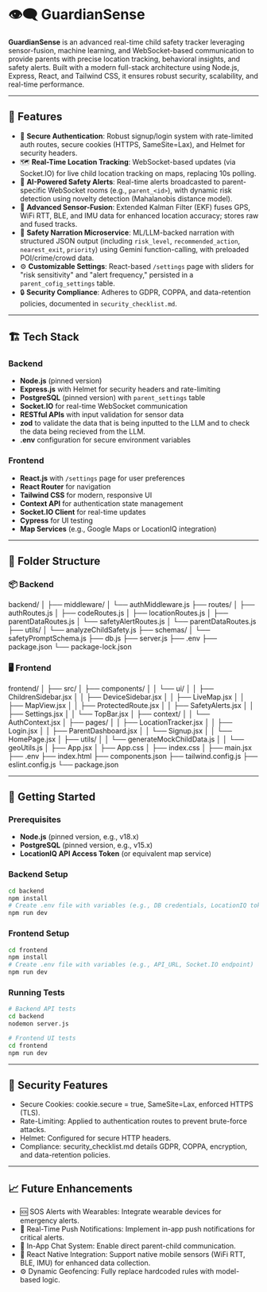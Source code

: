 # 👁️‍🗨️ GuardianSense

**GuardianSense** is an advanced real-time child safety tracker leveraging sensor-fusion, machine learning, and WebSocket-based communication to provide parents with precise location tracking, behavioral insights, and safety alerts. Built with a modern full-stack architecture using Node.js, Express, React, and Tailwind CSS, it ensures robust security, scalability, and real-time performance.

---

## 🧠 Features

- 🔐 **Secure Authentication**: Robust signup/login system with rate-limited auth routes, secure cookies (HTTPS, SameSite=Lax), and Helmet for security headers.
- 🗺️ **Real-Time Location Tracking**: WebSocket-based updates (via Socket.IO) for live child location tracking on maps, replacing 10s polling.
- 🚨 **AI-Powered Safety Alerts**: Real-time alerts broadcasted to parent-specific WebSocket rooms (e.g., `parent_<id>`), with dynamic risk detection using novelty detection (Mahalanobis distance model).
- 🧪 **Advanced Sensor-Fusion**: Extended Kalman Filter (EKF) fuses GPS, WiFi RTT, BLE, and IMU data for enhanced location accuracy; stores raw and fused tracks.
- 🧠 **Safety Narration Microservice**: ML/LLM-backed narration with structured JSON output (including `risk_level`, `recommended_action`, `nearest_exit`, `priority`) using Gemini function-calling, with preloaded POI/crime/crowd data.
- ⚙️ **Customizable Settings**: React-based `/settings` page with sliders for "risk sensitivity" and "alert frequency," persisted in a `parent_cofig_settings` table.
- 🔒 **Security Compliance**: Adheres to GDPR, COPPA, and data-retention policies, documented in `security_checklist.md`.

---

## 🏗️ Tech Stack

### Backend
- **Node.js** (pinned version)
- **Express.js** with Helmet for security headers and rate-limiting
- **PostgreSQL** (pinned version) with `parent_settings` table
- **Socket.IO** for real-time WebSocket communication
- **RESTful APIs** with input validation for sensor data
- **zod** to validate the data that is being inputted to the LLM and to check the data being recieved from the LLM.
- **.env** configuration for secure environment variables

### Frontend
- **React.js** with `/settings` page for user preferences
- **React Router** for navigation
- **Tailwind CSS** for modern, responsive UI
- **Context API** for authentication state management
- **Socket.IO Client** for real-time updates
- **Cypress** for UI testing
- **Map Services** (e.g., Google Maps or LocationIQ integration)

---

## 📁 Folder Structure

### 📦 Backend
backend/
│
├── middleware/
│ └── authMiddleware.js
├── routes/
│ ├── authRoutes.js
│ ├── codeRoutes.js
│ ├── locationRoutes.js
│ ├── parentDataRoutes.js
│ └── safetyAlertRoutes.js
│ └── parentDataRoutes.js
├── utils/
│ └── analyzeChildSafety.js
├── schemas/
│ └── safetyPromptSchema.js
├── db.js
├── server.js
├── .env
├── package.json
└── package-lock.json


### 🖥️ Frontend
frontend/
│
├── src/
│ ├── components/
│ │ └── ui/
│ │ ├── ChildrenSidebar.jsx
│ │ ├── DeviceSidebar.jsx
│ │ ├── LiveMap.jsx
│ │ ├── MapView.jsx
│ │ ├── ProtectedRoute.jsx
│ │ ├── SafetyAlerts.jsx
│ │ ├── Settings.jsx
│ │ └── TopBar.jsx
│ ├── context/
│ │ └── AuthContext.jsx
│ ├── pages/
│ │ ├── LocationTracker.jsx
│ │ ├── Login.jsx
│ │ ├── ParentDashboard.jsx
│ │ └── Signup.jsx
│ │ └── HomePage.jsx
│ ├── utils/
│ │ └── generateMockChildData.js
│ │ └── geoUtils.js
│ ├── App.jsx
│ ├── App.css
│ ├── index.css
│ ├── main.jsx
├── .env
├── index.html
├── components.json
├── tailwind.config.js
├── eslint.config.js
└── package.json

---

## 🚀 Getting Started

### Prerequisites
- **Node.js** (pinned version, e.g., v18.x)
- **PostgreSQL** (pinned version, e.g., v15.x)
- **LocationIQ API Access Token** (or equivalent map service)

### Backend Setup

```bash
cd backend
npm install
# Create .env file with variables (e.g., DB credentials, LocationIQ token)
npm run dev
```

### Frontend Setup
```bash
cd frontend
npm install
# Create .env file with variables (e.g., API_URL, Socket.IO endpoint)
npm run dev
```

### Running Tests
```bash
# Backend API tests
cd backend
nodemon server.js

# Frontend UI tests
cd frontend
npm run dev
```

---

## 🔐 Security Features
- Secure Cookies: cookie.secure = true, SameSite=Lax, enforced HTTPS (TLS).
- Rate-Limiting: Applied to authentication routes to prevent brute-force attacks.
- Helmet: Configured for secure HTTP headers.
- Compliance: security_checklist.md details GDPR, COPPA, encryption, and data-retention policies.

---

## 📈 Future Enhancements
- 🆘 SOS Alerts with Wearables: Integrate wearable devices for emergency alerts.
- 📢 Real-Time Push Notifications: Implement in-app push notifications for critical alerts.
- 💬 In-App Chat System: Enable direct parent-child communication.
- 📍 React Native Integration: Support native mobile sensors (WiFi RTT, BLE, IMU) for enhanced data collection.
- ⚙️ Dynamic Geofencing: Fully replace hardcoded rules with model-based logic.

